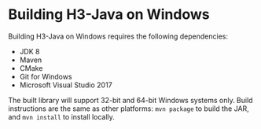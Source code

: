 # Building H3-Java on Windows

Building H3-Java on Windows requires the following dependencies:

* JDK 8
* Maven
* CMake
* Git for Windows
* Microsoft Visual Studio 2017

The built library will support 32-bit and 64-bit Windows systems only. Build instructions are the same as other platforms: `mvn package` to build the JAR, and `mvn install` to install locally.

